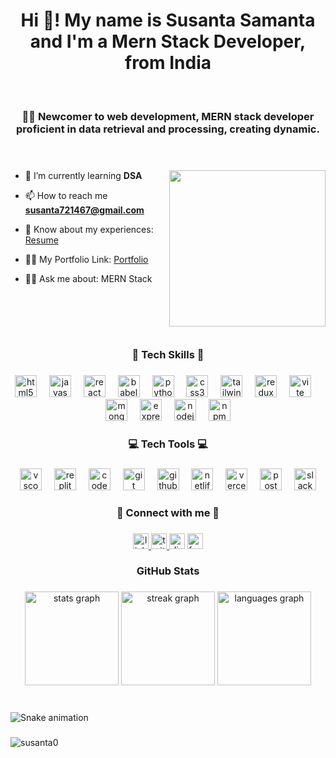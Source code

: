 <h1 align="center">Hi 👋! My name is Susanta Samanta and I'm a Mern Stack Developer, from India</h1>
<br/>

###

<h3 align="center">👨‍💻 Newcomer to web development, MERN stack developer proficient in data retrieval and processing, creating dynamic.</h3>
<br/>

###

<img align="right" height="250" src="https://user-images.githubusercontent.com/74038190/229223263-cf2e4b07-2615-4f87-9c38-e37600f8381a.gif"  />

###

- 🌱 I’m currently learning **DSA**

- 📫 How to reach me **susanta721467@gmail.com**

- 📄 Know about my experiences: <a href="https://drive.google.com/file/d/1J_stHNWDc43rzj8nfWwhpfr5QG-FmteI/view?usp=sharing" target="_blank">Resume</a>

- 🧑‍💻 My Portfolio Link: <a href="https://susantaportfolio.vercel.app/">Portfolio</a>
- 🧑‍💻 Ask me about: MERN Stack


###
<br/>

###
<br/>
<h3 align="center">🎯 Tech Skills 🎯</h3>

###

<div align="center">
  <img src="https://img.shields.io/badge/HTML5-E34F26?logo=html5&logoColor=white&style=for-the-badge" height="35" alt="html5 logo"  />
  <img width="12" />
  <img src="https://img.shields.io/badge/JavaScript-F7DF1E?logo=javascript&logoColor=black&style=for-the-badge" height="35" alt="javascript logo"  />
  <img width="12" />
  <img src="https://img.shields.io/badge/React-61DAFB?logo=react&logoColor=black&style=for-the-badge" height="35" alt="react logo"  />
  <img width="12" />
  <img src="https://img.shields.io/badge/Babel-F9DC3E?logo=babel&logoColor=black&style=for-the-badge" height="35" alt="babel logo"  />
  <img width="12" />
  <img src="https://img.shields.io/badge/Python-3776AB?logo=python&logoColor=white&style=for-the-badge" height="35" alt="python logo"  />
  <img width="12" />
  <img src="https://img.shields.io/badge/CSS3-1572B6?logo=css3&logoColor=white&style=for-the-badge" height="35" alt="css3 logo"  />
  <img width="12" />
  <img src="https://img.shields.io/badge/Tailwind CSS-06B6D4?logo=tailwindcss&logoColor=black&style=for-the-badge" height="35" alt="tailwindcss logo"  />
  <img width="12" />
  <img src="https://img.shields.io/badge/Redux-764ABC?logo=redux&logoColor=white&style=for-the-badge" height="35" alt="redux logo"  />
  <img width="12" />
  <img src="https://img.shields.io/badge/Vite-646CFF?logo=vite&logoColor=white&style=for-the-badge" height="35" alt="vite logo"  />
  <img width="12" />
  <img src="https://img.shields.io/badge/MongoDB-47A248?logo=mongodb&logoColor=white&style=for-the-badge" height="35" alt="mongodb logo"  />
  <img width="12" />
  <img src="https://img.shields.io/badge/Express-000000?logo=express&logoColor=white&style=for-the-badge" height="35" alt="express logo"  />
  <img width="12" />
  <img src="https://img.shields.io/badge/Node.js-339933?logo=nodedotjs&logoColor=white&style=for-the-badge" height="35" alt="nodejs logo"  />
  <img width="12" />
  <img src="https://img.shields.io/badge/npm-CB3837?logo=npm&logoColor=white&style=for-the-badge" height="35" alt="npm logo"  />
</div>

###

<h3 align="center">💻 Tech Tools 💻</h3>

###

<div align="center">
  <img src="https://img.shields.io/badge/Visual Studio Code-007ACC?logo=visualstudiocode&logoColor=white&style=for-the-badge" height="35" alt="vscode logo"  />
  <img width="12" />
  <img src="https://img.shields.io/badge/Replit-F26207?logo=replit&logoColor=black&style=for-the-badge" height="35" alt="replit logo"  />
  <img width="12" />
  <img src="https://img.shields.io/badge/CodePen-000000?logo=codepen&logoColor=white&style=for-the-badge" height="35" alt="codepen logo"  />
  <img width="12" />
  <img src="https://img.shields.io/badge/Git-F05032?logo=git&logoColor=white&style=for-the-badge" height="35" alt="git logo"  />
  <img width="12" />
  <img src="https://img.shields.io/badge/GitHub-181717?logo=github&logoColor=white&style=for-the-badge" height="35" alt="github logo"  />
  <img width="12" />
  <img src="https://img.shields.io/badge/Netlify-00C7B7?logo=netlify&logoColor=black&style=for-the-badge" height="35" alt="netlify logo"  />
  <img width="12" />
  <img src="https://img.shields.io/badge/Vercel-000000?logo=vercel&logoColor=white&style=for-the-badge" height="35" alt="vercel logo"  />
  <img width="12" />
  <img src="https://img.shields.io/badge/Postman-FF6C37?logo=postman&logoColor=black&style=for-the-badge" height="35" alt="postman logo"  />
  <img width="12" />
  <img src="https://img.shields.io/badge/Slack-4A154B?logo=slack&logoColor=white&style=for-the-badge" height="35" alt="slack logo"  />
</div>

###

<h3 align="center">🤝 Connect with me 🤝</h3>

###

<div align="center">
  <a href="https://www.linkedin.com/in/susanta-samanta28/" target="_blank">
    <img src="https://img.shields.io/static/v1?message=LinkedIn&logo=linkedin&label=&color=0077B5&logoColor=white&labelColor=&style=flat" height="25" alt="linkedin logo"  />
  </a>
  <a href="https://twitter.com/dev_susanta03" target="_blank">
    <img src="https://img.shields.io/static/v1?message=Twitter&logo=twitter&label=&color=1DA1F2&logoColor=white&labelColor=&style=flat" height="25" alt="twitter logo"  />
  </a>
  <img src="https://img.shields.io/static/v1?message=Discord&logo=discord&label=&color=7289DA&logoColor=white&labelColor=&style=flat" height="25" alt="discord logo"  />
  <a href="https://www.facebook.com/susanta.samanta.568294?mibextid=ZbWKwL" target="_blank">
    <img src="https://img.shields.io/static/v1?message=Facebook&logo=facebook&label=&color=1877F2&logoColor=white&labelColor=&style=flat" height="25" alt="facebook logo"  />
  </a>
</div>

###

<h3 align="center">GitHub Stats</h3>

###

<div align="center">
  <img src="https://github-readme-stats.vercel.app/api?username=Susanta0&hide_title=false&hide_rank=false&show_icons=true&include_all_commits=true&count_private=true&disable_animations=true&theme=highcontrast&locale=en&hide_border=false" height="150" alt="stats graph"  />
  <img src="https://streak-stats.demolab.com?user=Susanta0&locale=en&mode=daily&theme=highcontrast&hide_border=false&border_radius=5" height="150" alt="streak graph"  />
  <img src="https://github-readme-stats.vercel.app/api/top-langs?username=Susanta0&locale=en&hide_title=false&layout=compact&card_width=320&langs_count=5&theme=highcontrast&hide_border=false" height="150" alt="languages graph"  />
</div>

###

<br clear="both">

<img src="https://raw.githubusercontent.com/Susanta0/Susanta0/output/snake.svg" alt="Snake animation" />

###

<p align="left"> <img src="https://komarev.com/ghpvc/?username=susanta0&label=Profile%20views&color=0e75b6&style=flat" alt="susanta0" /> </p>

###
